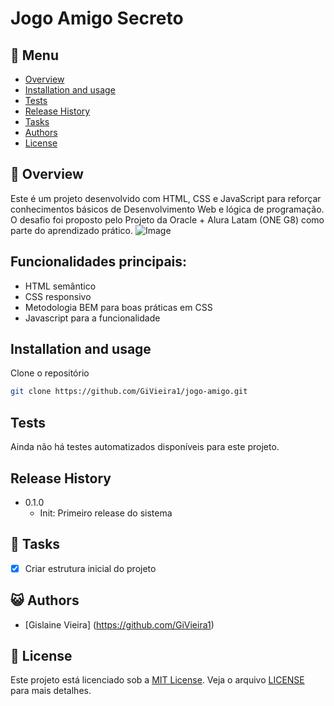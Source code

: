 # Jogo Amigo Secreto

## :bookmark_tabs: Menu
* [Overview](#scroll-overview)
* [Installation and usage](#installation-and-usage)
* [Tests](#tests)
* [Release History](#release-history)
* [Tasks](#bell-tasks)
* [Authors](#smiley_cat-authors)
* [License](#memo-license)

## :scroll: Overview
Este é um projeto desenvolvido com HTML, CSS e JavaScript para reforçar conhecimentos básicos de Desenvolvimento Web e lógica de programação. O desafio foi proposto pelo Projeto da Oracle + Alura Latam (ONE G8) como parte do aprendizado prático.
![Image](https://github.com/user-attachments/assets/62bf5fa2-94d6-4d71-8914-91f2f54e21e3)


## Funcionalidades principais:
 - HTML semântico
 - CSS responsivo
 - Metodologia BEM para boas práticas em CSS
 - Javascript para a funcionalidade

## Installation and usage

Clone o repositório
```bash
git clone https://github.com/GiVieira1/jogo-amigo.git
```

## Tests
Ainda não há testes automatizados disponíveis para este projeto.

## Release History
- 0.1.0
  - Init: Primeiro release do sistema

## :bell: Tasks
- [x] Criar estrutura inicial do projeto

## :smiley_cat: Authors
- [Gislaine Vieira] (https://github.com/GiVieira1)

## :memo: License
Este projeto está licenciado sob a [MIT License](./LICENSE). Veja o arquivo [LICENSE](./LICENSE) para mais detalhes.
